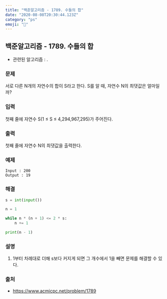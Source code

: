 ```yaml
---
title: "백준알고리즘 - 1789. 수들의 합"
date: "2020-08-08T20:30:44.123Z"
category: "ps"
emoji: "👾"
---
```


## 백준알고리즘 - 1789. 수들의 합

- 관련된 알고리즘 : .

### 문제

서로 다른 N개의 자연수의 합이 S라고 한다. S를 알 때, 자연수 N의 최댓값은 얼마일까?

### 입력

첫째 줄에 자연수 S(1 ≤ S ≤ 4,294,967,295)가 주어진다.

### 출력

첫째 줄에 자연수 N의 최댓값을 출력한다.

### 예제

```
Input : 200
Output : 19
```

### 해결 

```python
s = int(input())

n = 1

while n * (n + 1) <= 2 * s:
    n += 1

print(n - 1)
```

### 설명

1. 1부터 차례대로 더해 s보다 커지게 되면 그 개수에서 1을 빼면 문제를 해결할 수 있다.

### 출처

- https://www.acmicpc.net/problem/1789
